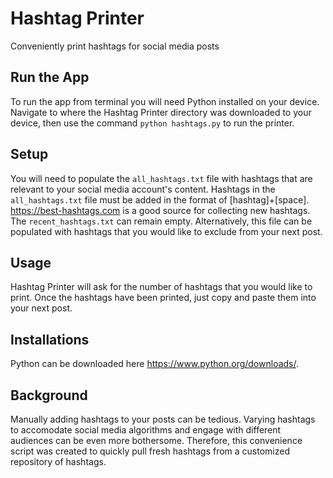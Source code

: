 Hashtag Printer
=====

Conveniently print hashtags for social media posts

Run the App
------

To run the app from terminal you will need Python installed on your device. Navigate to where the Hashtag Printer directory was downloaded to your device, then use the command `python hashtags.py` to run the printer.

Setup
------

You will need to populate the `all_hashtags.txt` file with hashtags that are relevant to your social media account's content. Hashtags in the `all_hashtags.txt` file must be added in the format of [hashtag]+[space]. https://best-hashtags.com is a good source for collecting new hashtags. The `recent_hashtags.txt` can remain empty. Alternatively, this file can be populated with hashtags that you would like to exclude from your next post. 

Usage
------

Hashtag Printer will ask for the number of hashtags that you would like to print. Once the hashtags have been printed, just copy and paste them into your next post. 

Installations
------

Python can be downloaded here https://www.python.org/downloads/.

Background
------

Manually adding hashtags to your posts can be tedious. Varying hashtags to accomodate social media algorithms and engage with different audiences can be even more bothersome. Therefore, this convenience script was created to quickly pull fresh hashtags from a customized repository of hashtags. 
